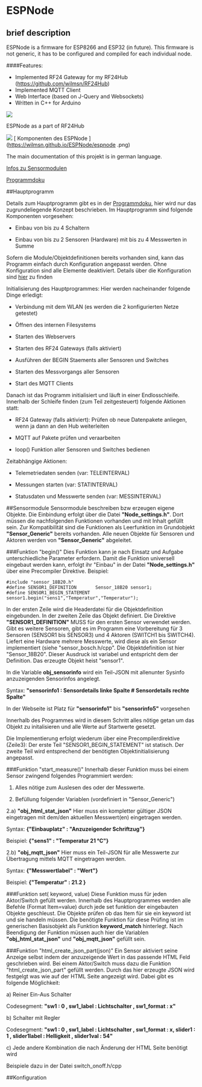 # ESPNode
## brief description
ESPNode is a firmware for ESP8266 and ESP32 (in future). This firmware is not generic, it has to be configured and compiled for each individual node.

####Features:

- Implemented RF24 Gateway for my RF24Hub (https://github.com/wilmsn/RF24Hub)
- Implemented MQTT Client
- Web Interface (based on J-Query and Websockets) 
- Written in C++ for Arduino

![ ](http://wilmsn.github.io/ESPNode/espnode.png  "ESPNode Komponenten")

ESPNode as a part of RF24Hub

![ ](http://wilmsn.github.io/ESPNode/einbindung.png  "Einbindung des ESPNode in den RF24Hub")
[ Komponenten des ESPNode ](https://wilmsn.github.io/ESPNode/espnode
.png)

The main documentation of this projekt is in german language.
 
[Infos zu Sensormodulen](#sensormodule)

[Programmdoku](http://wilmsn.github.io/ESPNode/index.html) 

##Hauptprogramm

Details zum Hauptprogramm gibt es in der [Programmdoku](http://wilmsn.github.io/ESPNode/index.html), hier wird nur das zugrundeliegende Konzept beschrieben.
Im Hauptprogramm sind folgende Komponenten vorgesehen:

* Einbau von bis zu 4 Schaltern

* Einbau von bis zu 2 Sensoren (Hardware) mit bis zu 4 Messwerten in Summe

Sofern die Module/Objektdefinitionen bereits vorhanden sind, kann das Programm einfach durch Konfiguration angepasst werden. Ohne Konfiguration sind alle Elemente deaktiviert. Details über die Konfiguration sind [hier](#konfiguration) zu finden

Initialisierung des Hauptprogrammes:
Hier werden nacheinander folgende Dinge erledigt:

* Verbindung mit dem WLAN (es werden die 2 konfigurierten Netze getestet)

* Öffnen des internen Filesystems

* Starten des Webservers

* Starten des RF24 Gateways (falls aktiviert)

* Ausführen der BEGIN Staements aller Sensoren und Switches

* Starten des Messvorgangs aller Sensoren

* Start des MQTT Clients

Danach ist das Programm initialisiert und läuft in einer Endlosschleife. Innerhalb der Schleife finden (zum Teil zeitgesteuert) folgende Aktionen statt:

* RF24 Gateway (falls aktiviert): Prüfen ob neue Datenpakete anliegen, wenn ja dann an den Hub weiterleiten

* MQTT auf Pakete prüfen und veraarbeiten

* loop() Funktion aller Sensoren und Switches bedienen

Zeitabhängige Aktionen:

* Telemetriedaten senden (var: TELEINTERVAL)

* Messungen starten (var: STATINTERVAL)

* Statusdaten und Messwerte senden (var: MESSINTERVAL) 



##Sensormodule
Sensormodule beschreiben bzw erzeugen eigene Objekte. Die Einbindung erfolgt über die Datei **"Node_settings.h"**. Dort müssen die nachfolgenden Funktionen vorhanden und mit Inhalt gefüllt sein. Zur Kompatibilität sind die Funktionen als Leerfunktion im Grundobjekt **"Sensor_Generic"** bereits vorhanden. Alle neuen Objekte für Sensoren und Aktoren werden von **"Sensor_Generic"** abgeleitet. 

###Funktion "begin()"
Dies Funktion kann je nach Einsatz und Aufgabe unterschiedliche Parameter erfordern. Damit die Funktion universell eingebaut werden kann, erfolgt ihr "Einbau" in der Datei  **"Node_settings.h"** über eine Precompiler Direktive. Beispiel:

	#include "sensor_18B20.h"
	#define SENSOR1_DEFINITION       Sensor_18B20 sensor1;
	#define SENSOR1_BEGIN_STATEMENT  sensor1.begin("sens1","Temperatur","Temperatur");

In der ersten Zeile wird die Headerdatei für die Objektdefinition eingebunden. In der zweiten Zeile das Objekt definiert. Die Direktive **"SENSOR1_DEFINITION"** MUSS für den ersten Sensor verwendet werden. Gibt es weitere Sensoren, gibt es im Programm eine Vorbereitung für 3 Sensoren (SENSOR1 bis SENSOR3) und 4 Aktoren (SWITCH1 bis SWITCH4).
Liefert eine Hardware mehrere Messwerte, wird diese als ein Sensor implementiert (siehe "sensor_bosch.h/cpp". Die Objektdefinition ist hier "Sensor_18B20". Dieser Ausdruck ist variabel und  entspricht dem der Definition. Das erzeugte Objekt heist "sensor1".

In die Variable **obj_sensorinfo** wird ein Teil-JSON mit allenunter Sysinfo anzuzeigenden Sensorinfos angelegt.

Syntax: **"sensorinfo1 : Sensordetails linke Spalte # Sensordetails rechte Spalte"**

In der Webseite ist Platz für **"sensorinfo1"** bis **"sensorinfo5"** vorgesehen

Innerhalb des Programmes wird in diesem Schritt alles nötige getan um das Objekt zu initalisieren und alle Werte auf Startwerte gesetzt.

Die Implementierung erfolgt wiederum über eine Precompilerdirektive (Zeile3):
Der erste Teil "SENSOR1_BEGIN_STATEMENT" ist statisch. Der zweite Teil wird entsprechend der benötigten Objektinitialisierung angepasst.

###Funktion "start_measure()"
Innerhalb dieser Funktion  muss bei einem Sensor zwingend folgendes Programmiert werden:

1) Alles nötige zum Auslesen des oder der Messwerte.

2) Befüllung folgender Variablen (vordefiniert in "Sensor_Generic")

2.a) **"obj_html_stat_json"**
Hier muss ein kompletter gültiger JSON eingetragen mit dem/den aktuellen Messwert(en) eingetragen werden.

Syntax: **{"Einbauplatz"  : "Anzuzeigender Schriftzug"}**

Beispiel: **{"sens1" : "Temperatur 21 °C"}**

2.b) **"obj_mqtt_json"**
Hier muss ein Teil-JSON für alle Messwerte zur Übertragung mittels MQTT eingetragen werden.

Syntax: **{"Messwertlabel"  : "Wert"}**

Beispiel: **{"Temperatur" : 21.2 }**


###Funktion set( keyword, value)
Diese Funktion muss für jeden Aktor/Switch gefüllt werden. Innerhalb des Hauptprogrammes werden alle Befehle (Format Item=value) durch jede set funktion der eingebauten Objekte geschleust. Die Objekte prüfen ob das Item für sie ein keyword ist und sie handeln müssen. Die benötigte Funktion für diese Prüfing ist im generischen Basisobjekt als Funktion **keyword_match** hinterlegt. Nach Beendigung der Funktion müssen auch hier die Variablen **"obj_html_stat_json"** und  **"obj_mqtt_json"** gefüllt sein.

###Funktion "html_create_json_part(json)"
Ein Sensor aktiviert seine Anzeige selbst indem der anzuzeigende Wert in das passende HTML Feld geschrieben wird. Bei einem Aktor/Switch muss dazu die Funktion "html_create_json_part" gefüllt werden. Durch das hier erzeugte JSON wird festgelgt was wie auf der HTML Seite angezeigt wird. Dabei gibt es folgende Möglichkeit:

a) Reiner Ein-Aus Schalter

Codesegment: **"sw1 : 0 , sw1_label : Lichtschalter , sw1_format : x"**

b) Schalter mit Regler

Codesegment: **"sw1 : 0 , sw1_label : Lichtschalter , sw1_format : x, slider1 : 1 , slider1label : Helligkeit , slider1val : 54"**

c) Jede andere Kombination die nach Änderung der HTML Seite benötigt wird

Beispiele dazu in der Datei switch_onoff.h/cpp

##Konfiguration
